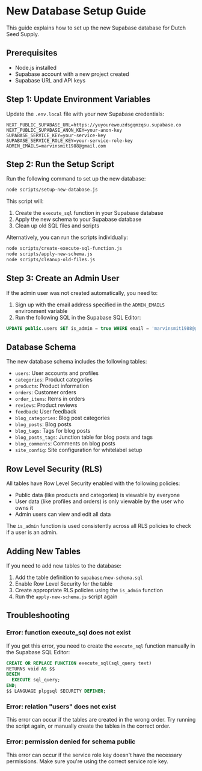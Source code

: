 # New Database Setup Guide

This guide explains how to set up the new Supabase database for Dutch Seed Supply.

## Prerequisites

- Node.js installed
- Supabase account with a new project created
- Supabase URL and API keys

## Step 1: Update Environment Variables

Update the `.env.local` file with your new Supabase credentials:

```
NEXT_PUBLIC_SUPABASE_URL=https://yuyoureweuzdsgqmzqsu.supabase.co
NEXT_PUBLIC_SUPABASE_ANON_KEY=your-anon-key
SUPABASE_SERVICE_KEY=your-service-key
SUPABASE_SERVICE_ROLE_KEY=your-service-role-key
ADMIN_EMAILS=marvinsmit1988@gmail.com
```

## Step 2: Run the Setup Script

Run the following command to set up the new database:

```bash
node scripts/setup-new-database.js
```

This script will:

1. Create the `execute_sql` function in your Supabase database
2. Apply the new schema to your Supabase database
3. Clean up old SQL files and scripts

Alternatively, you can run the scripts individually:

```bash
node scripts/create-execute-sql-function.js
node scripts/apply-new-schema.js
node scripts/cleanup-old-files.js
```

## Step 3: Create an Admin User

If the admin user was not created automatically, you need to:

1. Sign up with the email address specified in the `ADMIN_EMAILS` environment variable
2. Run the following SQL in the Supabase SQL Editor:

```sql
UPDATE public.users SET is_admin = true WHERE email = 'marvinsmit1988@gmail.com';
```

## Database Schema

The new database schema includes the following tables:

- `users`: User accounts and profiles
- `categories`: Product categories
- `products`: Product information
- `orders`: Customer orders
- `order_items`: Items in orders
- `reviews`: Product reviews
- `feedback`: User feedback
- `blog_categories`: Blog post categories
- `blog_posts`: Blog posts
- `blog_tags`: Tags for blog posts
- `blog_posts_tags`: Junction table for blog posts and tags
- `blog_comments`: Comments on blog posts
- `site_config`: Site configuration for whitelabel setup

## Row Level Security (RLS)

All tables have Row Level Security enabled with the following policies:

- Public data (like products and categories) is viewable by everyone
- User data (like profiles and orders) is only viewable by the user who owns it
- Admin users can view and edit all data

The `is_admin` function is used consistently across all RLS policies to check if a user is an admin.

## Adding New Tables

If you need to add new tables to the database:

1. Add the table definition to `supabase/new-schema.sql`
2. Enable Row Level Security for the table
3. Create appropriate RLS policies using the `is_admin` function
4. Run the `apply-new-schema.js` script again

## Troubleshooting

### Error: function execute_sql does not exist

If you get this error, you need to create the `execute_sql` function manually in the Supabase SQL Editor:

```sql
CREATE OR REPLACE FUNCTION execute_sql(sql_query text)
RETURNS void AS $$
BEGIN
  EXECUTE sql_query;
END;
$$ LANGUAGE plpgsql SECURITY DEFINER;
```

### Error: relation "users" does not exist

This error can occur if the tables are created in the wrong order. Try running the script again, or manually create the tables in the correct order.

### Error: permission denied for schema public

This error can occur if the service role key doesn't have the necessary permissions. Make sure you're using the correct service role key.
